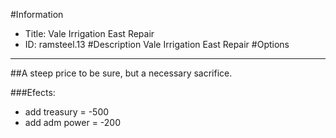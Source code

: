 #Information
 - Title: Vale Irrigation East Repair
 - ID: ramsteel.13
#Description
Vale Irrigation East Repair
#Options

___
##A steep price to be sure, but a necessary sacrifice.

###Efects:<ul><li>add treasury = -500</li><li>add adm power = -200</li></ul>
